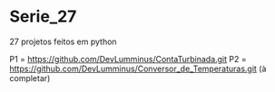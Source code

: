 # Serie_27
27 projetos feitos em python

P1 = https://github.com/DevLumminus/ContaTurbinada.git
P2 = https://github.com/DevLumminus/Conversor_de_Temperaturas.git (à completar)
